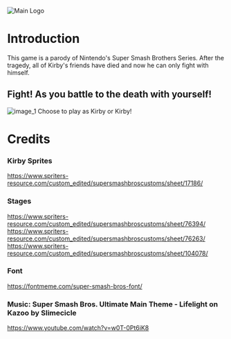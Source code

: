 ![Main Logo](https://i.imgur.com/RW16L4a.png)
# Introduction
This game is a parody of Nintendo's Super Smash Brothers Series. After the tragedy, all of Kirby's friends have died and now he can only fight with himself. 

## Fight! As you battle to the death with yourself! 
![image_1](https://i.imgur.com/O8pOovN.png)
Choose to play as Kirby or Kirby! 



# Credits
### Kirby Sprites
https://www.spriters-resource.com/custom_edited/supersmashbroscustoms/sheet/17186/
### Stages
https://www.spriters-resource.com/custom_edited/supersmashbroscustoms/sheet/76394/
https://www.spriters-resource.com/custom_edited/supersmashbroscustoms/sheet/76263/
https://www.spriters-resource.com/custom_edited/supersmashbroscustoms/sheet/104078/
### Font
https://fontmeme.com/super-smash-bros-font/
### Music:  Super Smash Bros. Ultimate Main Theme - Lifelight on Kazoo by Slimecicle
https://www.youtube.com/watch?v=w0T-0Pt6iK8
